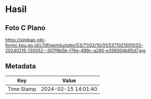 # Hasil

## Foto C Plano

https://sirekap-obj-formc.kpu.go.id/c7df/pemilu/pdpr/53/71/02/10/01/5371021001033-20240215-135052--307f6b5b-f76e-499c-a260-e356004b65d7.jpg


## Metadata

| Key        | Value               |
| ---------- | ------------------- |
| Time Stamp | 2024-02-15 14:01:40 |



